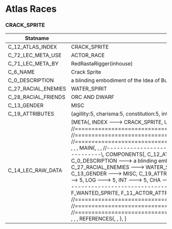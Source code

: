 

# Atlas Races





### CRACK_SPRITE
| Statname | Value | 
|  --  |  --  | 
| C_12_ATLAS_INDEX | CRACK_SPRITE | 
| C_72_LEC_META_USE | ACTOR_RACE | 
| C_71_LEC_META_BY | RedRastaRigger(inhouse) | 
| C_6_NAME | Crack Sprite | 
| C_0_DESCRIPTION | a blinding embodiment of the Idea of Burning yourself to the ground | 
| C_27_RACIAL_ENEMIES | WATER_SPIRIT | 
| C_28_RACIAL_FRIENDS | ORC AND DWARF | 
| C_13_GENDER | MISC | 
| C_19_ATTRIBUTES | {agillity:5, charisma:5, constitution:5, intuition:5, logic:5, reaction:5, strength:5, willpower:5} | 
| C_14_LEC_RAW_DATA | [META{,   INDEX ---> CRACK_SPRITE,   USE   ---> ACTOR_RACE,   BY    ---> RedRastaRigger(inhouse), }, , , , //==============================================================================\\, //==============================================================================\\, //==============================================================================\\, , , , MAIN{, , , //------------------------------------------------------------------------------\\,   COMPONENTS[,     C_12_ATLAS_INDEX ---> CRACK_SPRITE,     C_6_NAME ---> Crack Sprite,     C_0_DESCRIPTION ---> a blinding embodiment of the Idea of Burning yourself to the ground,     C_27_RACIAL_ENEMIES ---> WATER_SPIRIT,     C_28_RACIAL_FRIENDS ---> ORC AND DWARF,     C_13_GENDER ---> MISC,     C_19_ATTRIBUTES(,       CON ---> 5,       AGI ---> 5,       REA ---> 5,       STR ---> 5,       WIL ---> 5,       LOG ---> 5,       INT ---> 5,       CHA ---> 5,       ), ,   ], , , //------------------------------------------------------------------------------\\,   FLAGS[,     F_6_ACTOR_ATTRIBUTES,     F_WANTED_SPRITE,     F_11_ACTOR_ATTRIBUTES_RACE,   ], , , , //==============================================================================\\, //==============================================================================\\, //==============================================================================\\, , , , REFERENCES{, , }, ] | 

